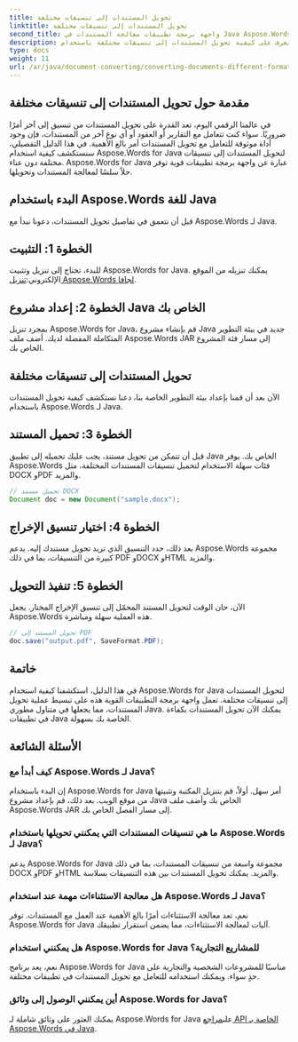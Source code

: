 ```yaml
---
title: تحويل المستندات إلى تنسيقات مختلفة
linktitle: تحويل المستندات إلى تنسيقات مختلفة
second_title: واجهة برمجة تطبيقات معالجة المستندات في Java Aspose.Words
description: تعرف على كيفية تحويل المستندات إلى تنسيقات مختلفة باستخدام Aspose.Words for Java. دليل خطوة بخطوة لتحويل المستندات بكفاءة.
type: docs
weight: 11
url: /ar/java/document-converting/converting-documents-different-formats/
---
```


## مقدمة حول تحويل المستندات إلى تنسيقات مختلفة

في عالمنا الرقمي اليوم، تعد القدرة على تحويل المستندات من تنسيق إلى آخر أمرًا ضروريًا. سواء كنت تتعامل مع التقارير أو العقود أو أي نوع آخر من المستندات، فإن وجود أداة موثوقة للتعامل مع تحويل المستندات أمر بالغ الأهمية. في هذا الدليل التفصيلي، سنستكشف كيفية استخدام Aspose.Words for Java لتحويل المستندات إلى تنسيقات مختلفة دون عناء. Aspose.Words for Java عبارة عن واجهة برمجة تطبيقات قوية توفر حلاً سلسًا لمعالجة المستندات وتحويلها.

## البدء باستخدام Aspose.Words للغة Java

قبل أن نتعمق في تفاصيل تحويل المستندات، دعونا نبدأ مع Aspose.Words لـ Java.

## الخطوة 1: التثبيت

 للبدء، تحتاج إلى تنزيل وتثبيت Aspose.Words for Java. يمكنك تنزيله من الموقع الإلكتروني:[تنزيل Aspose.Words لجافا](https://releases.aspose.com/words/java/).

## الخطوة 2: إعداد مشروع Java الخاص بك

بمجرد تنزيل Aspose.Words for Java، قم بإنشاء مشروع Java جديد في بيئة التطوير المتكاملة المفضلة لديك. أضف ملف Aspose.Words JAR إلى مسار فئة المشروع الخاص بك.

## تحويل المستندات إلى تنسيقات مختلفة

الآن بعد أن قمنا بإعداد بيئة التطوير الخاصة بنا، دعنا نستكشف كيفية تحويل المستندات باستخدام Aspose.Words لـ Java.

## الخطوة 3: تحميل المستند

قبل أن تتمكن من تحويل مستند، يجب عليك تحميله إلى تطبيق Java الخاص بك. يوفر Aspose.Words فئات سهلة الاستخدام لتحميل تنسيقات المستندات المختلفة، مثل DOCX وPDF والمزيد.

```java
// تحميل مستند DOCX
Document doc = new Document("sample.docx");
```

## الخطوة 4: اختيار تنسيق الإخراج

بعد ذلك، حدد التنسيق الذي تريد تحويل مستندك إليه. يدعم Aspose.Words مجموعة كبيرة من التنسيقات، بما في ذلك PDF وDOCX وHTML والمزيد.

## الخطوة 5: تنفيذ التحويل

الآن، حان الوقت لتحويل المستند المحمّل إلى تنسيق الإخراج المختار. يجعل Aspose.Words هذه العملية سهلة ومباشرة.

```java
// تحويل المستند إلى PDF
doc.save("output.pdf", SaveFormat.PDF);
```

## خاتمة

في هذا الدليل، استكشفنا كيفية استخدام Aspose.Words for Java لتحويل المستندات إلى تنسيقات مختلفة. تعمل واجهة برمجة التطبيقات القوية هذه على تبسيط عملية تحويل المستندات، مما يجعلها في متناول مطوري Java. يمكنك الآن تحويل المستندات بكفاءة في تطبيقات Java الخاصة بك بسهولة.

## الأسئلة الشائعة

### كيف أبدأ مع Aspose.Words لـ Java؟

إن البدء باستخدام Aspose.Words for Java أمر سهل. أولاً، قم بتنزيل المكتبة وتثبيتها من موقع الويب. بعد ذلك، قم بإعداد مشروع Java الخاص بك وأضف ملف Aspose.Words JAR إلى مسار الفصل الخاص بك.

### ما هي تنسيقات المستندات التي يمكنني تحويلها باستخدام Aspose.Words لـ Java؟

يدعم Aspose.Words for Java مجموعة واسعة من تنسيقات المستندات، بما في ذلك DOCX وPDF وHTML والمزيد. يمكنك تحويل المستندات بين هذه التنسيقات بسلاسة.

### هل معالجة الاستثناءات مهمة عند استخدام Aspose.Words لـ Java؟

نعم، تعد معالجة الاستثناءات أمرًا بالغ الأهمية عند العمل مع المستندات. توفر Aspose.Words for Java آليات لمعالجة الاستثناءات، مما يضمن استقرار تطبيقك.

### هل يمكنني استخدام Aspose.Words for Java للمشاريع التجارية؟

نعم، يعد برنامج Aspose.Words for Java مناسبًا للمشروعات الشخصية والتجارية على حدٍ سواء. ويمكنك استخدامه للتعامل مع تحويل المستندات في تطبيقات مختلفة.

### أين يمكنني الوصول إلى وثائق Aspose.Words for Java؟

 يمكنك العثور على وثائق شاملة لـ Aspose.Words for Java على[مراجع API الخاصة بـ Aspose.Words في Java](https://reference.aspose.com/words/java/).